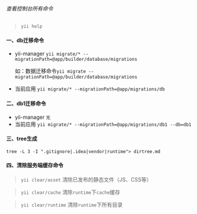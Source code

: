 ###### 查看控制台所有命令
> `yii help`

#### 一、db迁移命令
+ yii-manager
`yii migrate/* --migrationPath=@app/builder/database/migrations`
  
  如：数据迁移命令`yii migrate --migrationPath=@app/builder/database/migrations`
  
+ 当前应用
`yii migrate/* --migrationPath=@app/migrations/db`

#### 二、db1迁移命令
+ yii-manager
`无`
+ 当前应用
`yii migrate/* --migrationPath=@app/migrations/db1 --db=db1`

#### 三、tree生成
`tree -L 3 -I ".gitignore|.idea|vendor|runtime"> dirtree.md`

#### 四、清除服务端缓存命令
> `yii clear/asset` 清除已发布的静态文件（JS、CSS等）

> `yii clear/cache` 清除`runtime`下`cache`缓存

> `yii clear/runtime` 清除`runtime`下所有目录






